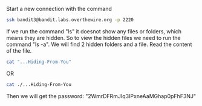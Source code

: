 Start a new connection with the command

```bash
ssh bandit3@bandit.labs.overthewire.org -p 2220
```

If we run the command "ls" it doesnot show any files or folders, which means they are hidden.
So to view the hidden files we need to run the command "ls -a". We will find 2 hidden folders and a file.
Read the content of the file.

```bash
cat "...Hiding-From-You"
```

OR

```bash
cat ./...Hiding-From-You
```

Then we will get the password: "2WmrDFRmJIq3IPxneAaMGhap0pFhF3NJ"
